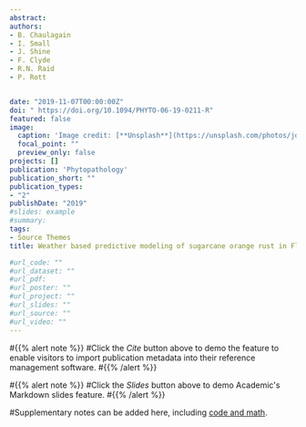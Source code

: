 ```yaml
---
abstract: 
authors:
- B. Chaulagain
- I. Small
- J. Shine
- F. Clyde
- R.N. Raid
- P. Rott


date: "2019-11-07T00:00:00Z"
doi: " https://doi.org/10.1094/PHYTO-06-19-0211-R"
featured: false
image:
  caption: 'Image credit: [**Unsplash**](https://unsplash.com/photos/jdD8gXaTZsc)'
  focal_point: ""
  preview_only: false
projects: []
publication: 'Phytopathology'
publication_short: ""
publication_types:
- "2"
publishDate: "2019"
#slides: example
#summary: 
tags:
- Source Themes
title: Weather based predictive modeling of sugarcane orange rust in Florida

#url_code: ""
#url_dataset: ""
#url_pdf: 
#url_poster: ""
#url_project: ""
#url_slides: ""
#url_source: ""
#url_video: ""
---
```


#{{% alert note %}}
#Click the *Cite* button above to demo the feature to enable visitors to import publication metadata into their reference management software.
#{{% /alert %}}

#{{% alert note %}}
#Click the *Slides* button above to demo Academic's Markdown slides feature.
#{{% /alert %}}

#Supplementary notes can be added here, including [code and math](https://sourcethemes.com/academic/docs/writing-markdown-latex/).
